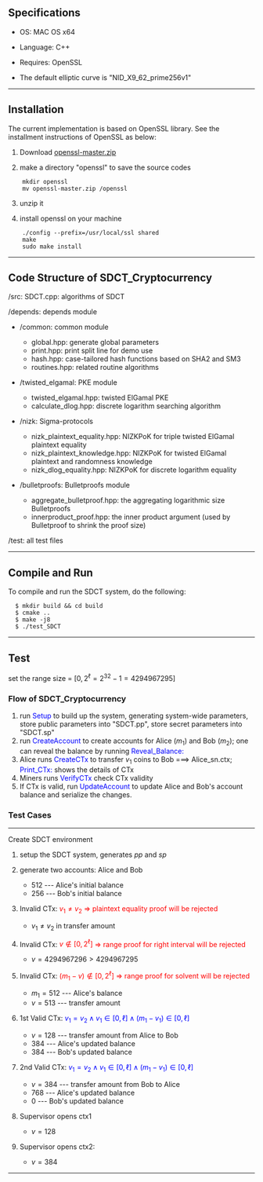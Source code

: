## Specifications

- OS: MAC OS x64

- Language: C++

- Requires: OpenSSL

- The default elliptic curve is "NID_X9_62_prime256v1"

---

## Installation

The current implementation is based on OpenSSL library. See the installment instructions of OpenSSL as below:  

1. Download [openssl-master.zip](https://github.com/openssl/openssl.git)

2. make a directory "openssl" to save the source codes

```
    mkdir openssl
    mv openssl-master.zip /openssl
```

3. unzip it

4. install openssl on your machine

```
    ./config --prefix=/usr/local/ssl shared
    make 
    sudo make install
```

---

## Code Structure of SDCT_Cryptocurrency

/src: SDCT.cpp: algorithms of SDCT 

/depends: depends module

- /common: common module 
  * global.hpp: generate global parameters
  * print.hpp: print split line for demo use
  * hash.hpp: case-tailored hash functions based on SHA2 and SM3
  * routines.hpp: related routine algorithms

- /twisted_elgamal: PKE module
  * twisted_elgamal.hpp: twisted ElGamal PKE  
  * calculate_dlog.hpp: discrete logarithm searching algorithm

- /nizk: Sigma-protocols  
  * nizk_plaintext_equality.hpp: NIZKPoK for triple twisted ElGamal plaintext equality
  * nizk_plaintext_knowledge.hpp: NIZKPoK for twisted ElGamal plaintext and randomness knowledge
  * nizk_dlog_equality.hpp: NIZKPoK for discrete logarithm equality

- /bulletproofs: Bulletproofs module
  * aggregate_bulletproof.hpp: the aggregating logarithmic size Bulletproofs
  * innerproduct_proof.hpp: the inner product argument (used by Bulletproof to shrink the proof size) 

/test: all test files

---

## Compile and Run

To compile and run the SDCT system, do the following: 

```
  $ mkdir build && cd build
  $ cmake ..
  $ make -j8
  $ ./test_SDCT
```
---

## Test

set the range size = $[0, 2^\ell = 2^{32}-1 = 4294967295]$

### Flow of SDCT_Cryptocurrency

   1. run <font color=blue>Setup</font> to build up the system, 
      generating system-wide parameters, store public parameters into "SDCT.pp", 
      store secret parameters into "SDCT.sp"
   2. run <font color=blue>CreateAccount</font> to create accounts for Alice ($m_1$) and Bob ($m_2$); 
      one can reveal the balance by running <font color=blue>Reveal_Balance:</font> 
   3. Alice runs <font color=blue>CreateCTx</font> to transfer $v_1$ coins to Bob ===> Alice_sn.ctx; 
      <font color=blue>Print_CTx:</font> shows the details of CTx
   4. Miners runs <font color=blue>VerifyCTx</font> check CTx validity
   5. If CTx is valid, run <font color=blue>UpdateAccount</font> 
   to update Alice and Bob's account balance and serialize the changes.


### Test Cases
---
Create SDCT environment

1. setup the SDCT system, generates $pp$ and $sp$

2. generate two accounts: Alice and Bob
   * $512$ --- Alice's initial balance  
   * $256$ --- Bob's initial balance    

3. Invalid CTx: <font color=red>$v_1 \neq v_2$ $\Rightarrow$ plaintext equality proof will be rejected</font>  
   - $v_1 \neq v_2$ in transfer amount

4. Invalid CTx: <font color=red>$v \notin [0, 2^\ell]$ $\Rightarrow$ range proof for right interval will be rejected</font>
   - $v  = 4294967296 > 4294967295$  

5. Invalid CTx: <font color=red>$(m_1 - v) \notin [0, 2^\ell]$ $\Rightarrow$ range proof for solvent 
   will be rejected</font>
   - $m_1  = 512$ --- Alice's balance  
   - $v  = 513$ --- transfer amount 

6. 1st Valid CTx: <font color=blue>$v_1 = v_2 \wedge v_1 \in [0, \ell] \wedge (m_1 - v_1) \in [0, \ell]$</font>
   - $v    = 128$ --- transfer amount from Alice to Bob
   - $384$ --- Alice's updated balance  
   - $384$ --- Bob's updated balance    

7. 2nd Valid CTx: <font color=blue>$v_1 = v_2 \wedge v_1 \in [0, \ell] \wedge (m_1 - v_1) \in [0, \ell]$</font>
   - $v    = 384$ --- transfer amount from Bob to Alice
   - $768$ --- Alice's updated balance  
   - $0$ --- Bob's updated balance    

8. Supervisor opens ctx1
   - $v = 128$  

9. Supervisor opens ctx2: 
   - $v = 384$   

---